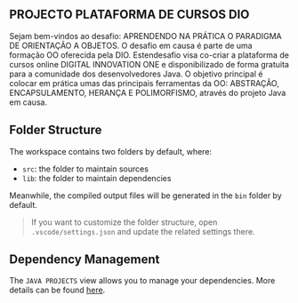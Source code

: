 ## PROJECTO PLATAFORMA DE CURSOS DIO

Sejam bem-vindos ao desafio: APRENDENDO NA PRÁTICA O PARADIGMA DE ORIENTAÇÃO A OBJETOS.
O desafio em causa é parte de uma formação OO oferecida pela DIO. Estendesafio visa co-criar a plataforma de cursos online DIGITAL INNOVATION ONE e disponibilizado de forma gratuita para a comunidade dos desenvolvedores Java.
O objetivo principal é colocar em prática umas das principais ferramentas da OO: ABSTRAÇÃO, ENCAPSULAMENTO, HERANÇA E POLIMORFISMO, através do projeto Java em causa. 

## Folder Structure

The workspace contains two folders by default, where:

- `src`: the folder to maintain sources
- `lib`: the folder to maintain dependencies

Meanwhile, the compiled output files will be generated in the `bin` folder by default.

> If you want to customize the folder structure, open `.vscode/settings.json` and update the related settings there.

## Dependency Management

The `JAVA PROJECTS` view allows you to manage your dependencies. More details can be found [here](https://github.com/microsoft/vscode-java-dependency#manage-dependencies).
